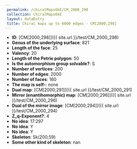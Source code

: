 ```yaml
--- 
 permalink: /chiralMaps6kE/CM_2000_298 
 collection: chiralMaps6kE
 layout: dataEntry
 title: Chiral maps up to 6000 edges - CM[2000;298]
---
```


- **ID**: [CM[2000;298]]({{ site.url }}/test/CM_2000_298)
- **Genus of the underlying surface**: 821
- **Length of the face**: 25
- **Valency**: 20
- **Length of the Petrie polygon**: 50
- **Is the automorphism group solvable?**: S
- **Number of vertices**: 200
- **Number of edges**: 2000
- **Number of faces**: 160
- **The map is self-**: none
- **Dual map**: [CM[2000;291]]({{ site.url }}/test/CM_2000_291)
- **Mirror (enantihomorphic) map**: [CM[2000;296]]({{ site.url }}/test/CM_2000_296)
- **Dual of the mirror image**: [CM[2000;294]]({{ site.url }}/test/CM_2000_294)
- **Z_q-Exponent?**: 4
- **No idea**:  17:297
- **No idea**: Y
- **No idea**: Y
- **Skeleton**: Sk(200;59)
- **Some other kind of skeleton**: nan
